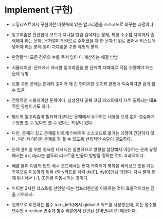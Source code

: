 # Implement (구현)

- 코딩테스트에서 구현이란 머릿속에 있는 알고리즘을 소스코드로 바꾸는 과정이다.
- 알고리즘은 간단한데 코드가 지나칠 만큼 길어지는 문제, 특정 소수점 자리까지 출력해야 하는 문제, 문자열이 입력으로 주어졌을 때 한 문자 단위로 끊어서 리스트에 넣어야 하는 문제 등이 까다로운 구현 유형의 문제
- 완전탐색: 모든 경우의 수를 주저 없이 다 계산하는 해결 방법
- 시뮬레이션: 문제에서 제시한 알고리즘을 한 단계씩 차례대로 직접 수행해야 하는 문제 유형
- 보통 구현 문제는 문제의 길이가 꽤 긴 편이지만 오히려 문법에 익숙하다면 쉽게 풀 수 있음

- 전형적인 시뮬레이션 문제이다. 삼성전자 공채 코딩 테스트에서 자주 출제되는 대표적인 유형이기도 하다. 
- 별도의 알고리즘이 필요하기보다는 문제에서 요구하는 내용을 오류 없이 성실하게 구현만 할 수 있다면 풀 수 있다는 특징이 있다.
- 다만, 문제가 길고 문제를 바르게 이해하여 소스코드로 옮기는 과정이 간단하지 않다. 따라서 이러한 문제를 잘 풀 수 있도록 반복적인 숙달이 필요하다.
- 문제 풀이를 위한 중요한 테크닉은 일반적으로 방향을 설정해서 이동하는 문제 유형에서는 dx, dy라는 별도의 리스트를 만들어 방향을 정하는 것이 효과적이다. 
- 예를 들어 다음의 답안 예시 코드에서는 현재 캐릭터가 북쪽을 바라보고 있을 때는 북쪽으로 이동하기 위해 x와 y좌표를 각각 dx[0], dy[0]만큼 더한다. 다시 말해 현재 위치에서 (-1, 0)만큼 이동시키는 것이다. 
- 파이썬 2차원 리스트를 선언할 때는 컴프리헨션을 이용하는 것이 효율적이라는 점을 기억하자. 
- 왼쪽으로 회전하는 함수 turn_left()에서 global 키워드를 사용했는데, 이는 정수형 변수인 direction 변수가 함수 바깥에서 선언된 전역변수이기 때문이다.
